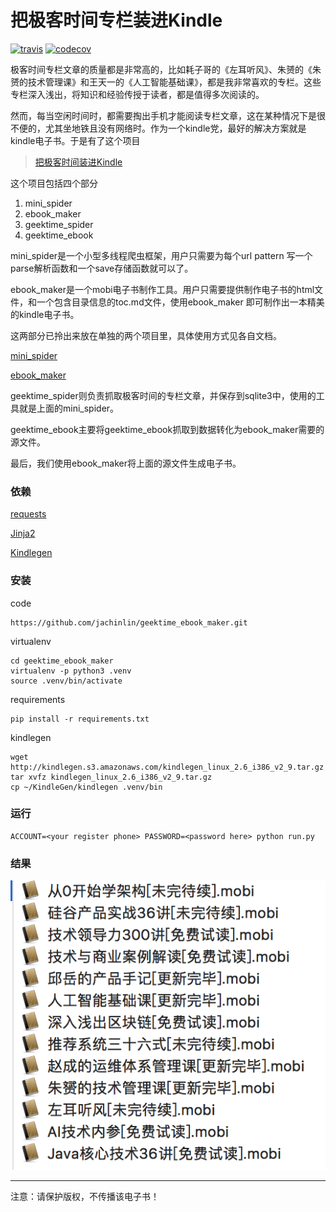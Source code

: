 # 把极客时间专栏装进Kindle

[![travis](https://travis-ci.org/jachinlin/geektime_ebook_maker.svg?branch=master)](https://travis-ci.org/jachinlin/geektime_ebook_maker)
[![codecov](https://codecov.io/gh/jachinlin/geektime_ebook_maker/branch/master/graph/badge.svg)](https://codecov.io/gh/jachinlin/geektime_ebook_maker)

极客时间专栏文章的质量都是非常高的，比如耗子哥的《左耳听风》、朱赟的《朱赟的技术管理课》和王天一的《人工智能基础课》，都是我非常喜欢的专栏。这些专栏深入浅出，将知识和经验传授于读者，都是值得多次阅读的。

然而，每当空闲时间时，都需要掏出手机才能阅读专栏文章，这在某种情况下是很不便的，尤其坐地铁且没有网络时。作为一个kindle党，最好的解决方案就是kindle电子书。于是有了这个项目
>[把极客时间装进Kindle](https://github.com/jachinlin/geektime_ebook_maker)

这个项目包括四个部分
1. mini_spider
2. ebook_maker
3. geektime_spider
4. geektime_ebook

mini_spider是一个小型多线程爬虫框架，用户只需要为每个url pattern 写一个parse解析函数和一个save存储函数就可以了。

ebook_maker是一个mobi电子书制作工具。用户只需要提供制作电子书的html文件，和一个包含目录信息的toc.md文件，使用ebook_maker 即可制作出一本精美的kindle电子书。

这两部分已拎出来放在单独的两个项目里，具体使用方式见各自文档。

[mini_spider](https://github.com/jachinlin/mini_spider)

[ebook_maker](https://github.com/jachinlin/ebook_maker)

geektime_spider则负责抓取极客时间的专栏文章，并保存到sqlite3中，使用的工具就是上面的mini_spider。

geektime_ebook主要将geektime_ebook抓取到数据转化为ebook_maker需要的源文件。

最后，我们使用ebook_maker将上面的源文件生成电子书。


### 依赖

[requests](http://www.python-requests.org/en/master/)

[Jinja2](http://jinja.pocoo.org/)

[Kindlegen](https://www.amazon.com/gp/feature.html?ie=UTF8&docId=1000765211)

### 安装

code

```
https://github.com/jachinlin/geektime_ebook_maker.git
```

virtualenv
```
cd geektime_ebook_maker
virtualenv -p python3 .venv
source .venv/bin/activate
```

requirements

```
pip install -r requirements.txt
```

kindlegen

```
wget http://kindlegen.s3.amazonaws.com/kindlegen_linux_2.6_i386_v2_9.tar.gz
tar xvfz kindlegen_linux_2.6_i386_v2_9.tar.gz
cp ~/KindleGen/kindlegen .venv/bin

```

### 运行

```
ACCOUNT=<your register phone> PASSWORD=<password here> python run.py
```


### 结果

![ebook_column](./column_ebook.png)

-----
注意：请保护版权，不传播该电子书！
